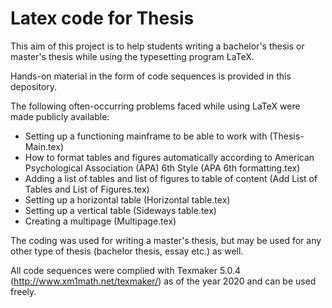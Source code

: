 # Latex code for Thesis

This aim of this project is to help students writing a bachelor's thesis or master's thesis while using the typesetting program LaTeX. 

Hands-on material in the form of code sequences is provided in this depository.

The following often-occurring problems faced while using LaTeX were made publicly available:
  - Setting up a functioning mainframe to be able to work with (Thesis-Main.tex)
  - How to format tables and figures automatically according to American Psychological Association (APA) 6th Style (APA 6th formatting.tex)
  - Adding a list of tables and list of figures to table of content (Add List of Tables and List of Figures.tex)
  - Setting up a horizontal table (Horizontal table.tex)
  - Setting up a vertical table (Sideways table.tex)
  - Creating a multipage (Multipage.tex)
  
 The coding was used for writing a master's thesis, but may be used for any other type of thesis (bachelor thesis, essay etc.) as well.
 
 All code sequences were complied with Texmaker 5.0.4 (http://www.xm1math.net/texmaker/) as of the year 2020 and can be used freely. 
